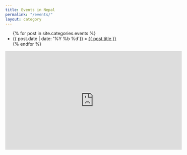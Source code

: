 ```yaml
---
title: Events in Nepal
permalink: "/events/"
layout: category
---
```


<ul class="post-list">
{% for post in site.categories.events %}
<li>
      <span class="post-meta">{{ post.date | date: '%Y %b %d'}}</span> &raquo; <a href="{{ post.url | prepend: site.baseurl }}">{{ post.title }}</a>
    </li>
  {% endfor %}

  </ul>



<div class="abc">
	<iframe width="560" height="315" src="https://www.youtube.com/embed/5_Lwax0JR1E?rel=0&amp;controls=0" frameborder="0" allowfullscreen></iframe>
</div>
